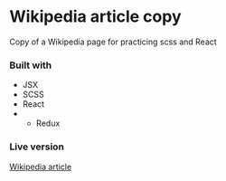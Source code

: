 # Wikipedia article copy

Copy of a Wikipedia page for practicing scss and React

### Built with
 - JSX
 - SCSS
 - React
 - - Redux

### Live version
[Wikipedia article](https://wikicopy.siposmark.com)

